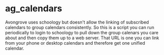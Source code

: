 # ag_calendars
Avongrove uses schoology but doesn't allow the linking of subscribed calendars to group calendars consistently. So this is a script you can run periodically to login to schoology to pull down the group calenars you care about and then copy them up to a web server. That URL is one you can link from your phone or desktop calendars and therefore get one unified calendar.
